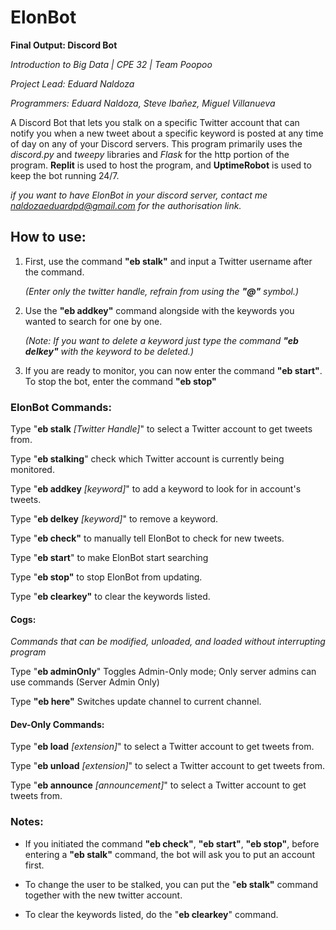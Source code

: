 # ElonBot
**Final Output: Discord Bot**

*Introduction to Big Data | CPE 32 | Team Poopoo*

*Project Lead: Eduard Naldoza*

*Programmers: Eduard Naldoza, Steve Ibañez, Miguel Villanueva*

A Discord Bot that lets you stalk on a specific Twitter account that can notify you when a new tweet about a specific keyword is posted at any time of day on any of your Discord servers.
This program primarily uses the *discord.py* and *tweepy* libraries and *Flask* for the http portion of the program. **Replit** is used to host the program, and  **UptimeRobot** is used to keep the bot running 24/7. 
 
*if you want to have ElonBot in your discord server, contact me naldozaeduardpd@gmail.com for the authorisation link.*


## How to use:
1. First, use the command **"eb stalk"** and input a Twitter username after the command. 
	
	*(Enter only the twitter handle, refrain from using the **"@"** symbol.)*
2. Use the **"eb addkey"** command alongside with the keywords you wanted to search for one by one.

	*(Note: If you want to delete a keyword just type the command **"eb delkey"** with the keyword to be deleted.)*
3. If you are ready to monitor, you can now enter the command **"eb start"**. To stop the bot, enter the command **"eb stop"**


### ElonBot Commands:

  Type "**eb stalk** *[Twitter Handle]*" to select a Twitter account to get tweets from.

  Type "**eb stalking**" check which Twitter account is currently being monitored.

  Type "**eb addkey** *[keyword]*" to add a keyword to look for in account's tweets.

  Type "**eb delkey** *[keyword]*" to remove a keyword.

  Type "**eb check"** to manually tell ElonBot to check for new tweets.

  Type "**eb start**" to make ElonBot start searching

  Type "**eb stop"** to stop ElonBot from updating.

  Type "**eb clearkey"** to clear the keywords listed.
  
  #### Cogs:
  *Commands that can be modified, unloaded, and loaded without interrupting program*
  
  Type "**eb adminOnly**" Toggles Admin-Only mode; Only server admins can use commands (Server Admin Only)
  
  Type **"eb here"** Switches update channel to current channel.
  
#### Dev-Only Commands:

  Type "**eb load** *[extension]*" to select a Twitter account to get tweets from.
  
  Type "**eb unload** *[extension]*" to select a Twitter account to get tweets from.
  
  Type "**eb announce** *[announcement]*" to select a Twitter account to get tweets from.
  

### Notes:


-	If you initiated the command **"eb check"**, **"eb start"**, **"eb stop"**, before entering a **"eb stalk"** command, the bot will ask you to put an account first.

-	To change the user to be stalked, you can put the "**eb stalk"** command together with the new twitter account.

-	To clear the keywords listed, do the "**eb clearkey**" command.
